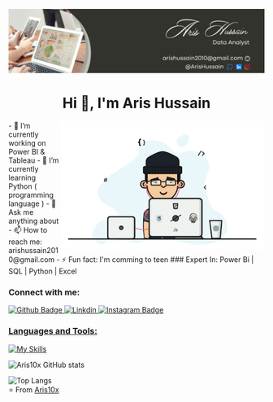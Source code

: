 ![logo](https://github.com/Aris10x/Aris10x/blob/main/Data%20Analyst%20Linkedin%20Background%20.png?raw=true)
<h1 align="center">Hi 👋, I'm Aris Hussain </h1>
 <img align="right"alt="coding"width="400"src="https://raw.githubusercontent.com/kvssankar/kvssankar/main/programmer.gif">
- 🔭 I’m currently working on Power BI & Tableau
- 🌱 I’m currently learning Python ( programming language )
- 💬 Ask me anything about  
- 📫 How to reach me: arishussain2010@gmail.com
- ⚡ Fun fact: I'm comming to teen
### Expert In: Power Bi | SQL | Python | Excel 
  
### Connect with me:
<div id="badges">
  <a href="https://github.com/Aris10x">
    <img src="https://img.shields.io/badge/Github-white?style=for-the-badge&logo=Github&logoColor=black" alt="Github Badge"/>
  </a>
  <a href="https://www.linkdin.com/aris hussain/">
    <img src="https://img.shields.io/badge/linkdin-red?style=for-the-badge&logo=Linkdin&logoColor=blue" alt="Linkdin"/>
  </a>
   <a href="https://www.instagram.com/arishussain_10x">
    <img src="https://img.shields.io/badge/Instagram-purple?style=for-the-badge&logo=instagram&logoColor=white" alt="Instagram Badge"/>
</div>

### Languages and Tools:
[![My Skills](https://skillicons.dev/icons?i=python)](https://skillicons.dev)

![Aris10x GitHub stats](https://github-readme-stats.vercel.app/api?username=Aris10x&show_icons=true&theme=dark)

![Top Langs](https://github-readme-stats.vercel.app/api/top-langs/?username=Aris10x&theme=dark)
<br>
⭐️ From [Aris10x](https://github.com/Aris10x)
